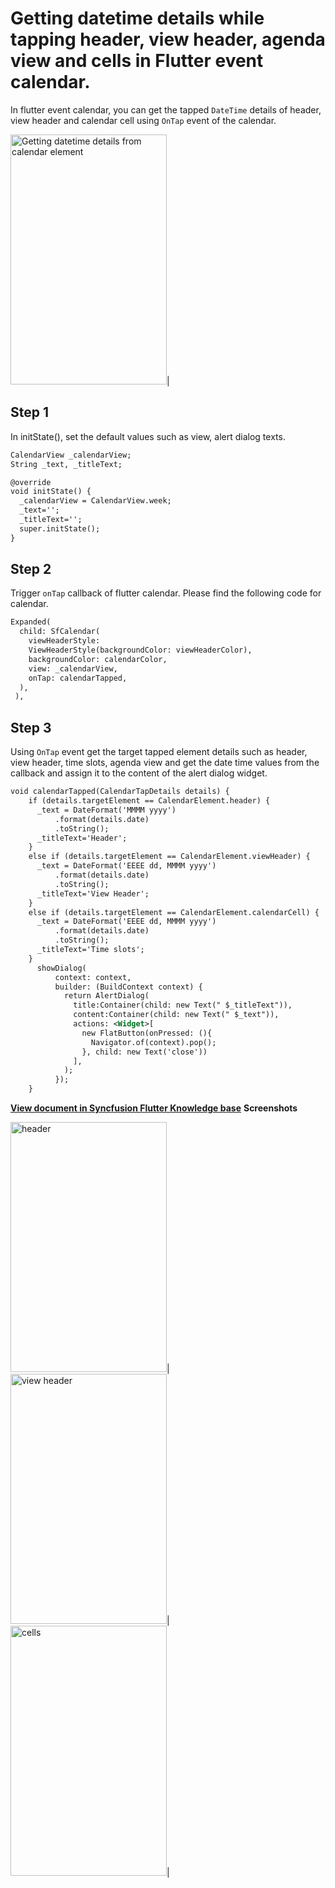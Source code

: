 # Getting datetime details while tapping header, view header, agenda view and cells in Flutter event calendar.

In flutter event calendar, you can get the tapped `DateTime` details of header, view header and calendar cell using `OnTap` event of the calendar.

<img alt="Getting datetime details from calendar element"  src="https://github.com/SyncfusionExamples/getting-datetime-calendar-fluter/blob/master/screenshots/getting%20calendar%20element%20details.gif" width="250" height="400" />|

## Step 1
In initState(), set the default values such as view, alert dialog texts.
```xml
CalendarView _calendarView;
String _text, _titleText;

@override
void initState() {
  _calendarView = CalendarView.week;
  _text='';
  _titleText='';
  super.initState();
}
```
## Step 2
Trigger `onTap` callback of flutter calendar. Please find the following code for calendar.
```xml
Expanded(
  child: SfCalendar(
    viewHeaderStyle:
    ViewHeaderStyle(backgroundColor: viewHeaderColor),
    backgroundColor: calendarColor,
    view: _calendarView,
    onTap: calendarTapped,
  ),
 ),
```

## Step 3
Using `OnTap` event get the target tapped element details such as header, view header, time slots, agenda view and get the date time values from the callback and assign it to the content of the alert dialog widget.
```xml
void calendarTapped(CalendarTapDetails details) {
    if (details.targetElement == CalendarElement.header) {
      _text = DateFormat('MMMM yyyy')
          .format(details.date)
          .toString();
      _titleText='Header';
    }
    else if (details.targetElement == CalendarElement.viewHeader) {
      _text = DateFormat('EEEE dd, MMMM yyyy')
          .format(details.date)
          .toString();
      _titleText='View Header';
    }
    else if (details.targetElement == CalendarElement.calendarCell) {
      _text = DateFormat('EEEE dd, MMMM yyyy')
          .format(details.date)
          .toString();
      _titleText='Time slots';
    }
      showDialog(
          context: context,
          builder: (BuildContext context) {
            return AlertDialog(
              title:Container(child: new Text(" $_titleText")),
              content:Container(child: new Text(" $_text")),
              actions: <Widget>[
                new FlatButton(onPressed: (){
                  Navigator.of(context).pop();
                }, child: new Text('close'))
              ],
            );
          });
    }
```
**[View document in Syncfusion Flutter Knowledge base](https://www.syncfusion.com/kb/10998/how-to-get-datetime-details-while-tapping-the-flutter-event-calendar-elements)**
**Screenshots**


<img alt="header"  src="https://github.com/SyncfusionExamples/getting-datetime-calendar-fluter/blob/master/screenshots/header.jpg" width="250" height="400" />|
<img alt="view header"  src="https://github.com/SyncfusionExamples/getting-datetime-calendar-fluter/blob/master/screenshots/view%20header.jpg" width="250" height="400" />|
<img alt="cells"  src="https://github.com/SyncfusionExamples/getting-datetime-calendar-fluter/blob/master/screenshots/cells.jpg" width="250" height="400" />|
